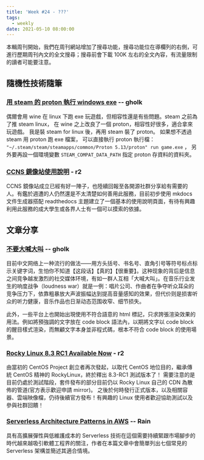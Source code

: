 ```yaml
---
title: 'Week #24 - ???'
tags:
  - weekly
date: 2021-05-10 08:00:00
---
```


本輯周刊開始，我們在周刊網站增加了搜尋功能，搜尋功能位在導欄列的右側，可進行歷期周刊內文的全文搜尋；搜尋前會下載 100K 左右的全文內容，有流量限制的讀者可能要注意。

## 隨機性技術隨筆

### [用 steam 的 proton 執行 windows exe](http://gholk.github.io/linux-proton-wine-outside-steam.html) -- gholk

偶爾會用 wine 在 linux 下跑 exe 玩遊戲，但相容性還是有些問題。steam 之前為了推 steam linux， 在 wine 之上改良了一個 proton，相容性好很多，適合拿來玩遊戲。 我是裝 steam for linux 後，再用 steam 裝了 proton。 如果想不透過 steam 用 proton 跑 exe 檔案， 可以直接執行 proton 執行檔： `"~/.steam/steam/steamapps/common/Proton 5.13/proton" run game.exe` ， 另外要再設一個環境變數 `STEAM_COMPAT_DATA_PATH` 指定 proton 存資料的資料夾。

### [CCNS 鏡像站使用說明](https://mirror.ccns.ncku.edu.tw) - r2

CCNS 鏡像站成立已經有好一陣子，也陸續回報至各開源社群分享給有需要的人。有鑑於週遭的人仍然還是不太清楚如何善用此服務，目前初步使用 mkdocs 文件生成器搭配 readthedocs 主題建立了一個基本的使用說明頁面，有待有興趣利用此服務的成大學生或各界人士有一個可以摸索的依據。

## 文章分享

### [不要大喊大叫](https://type.cyhsu.xyz/2021/03/do-not-shout/) -- gholk
目前中文网络上一种流行的做法——用方头括号、书名号、直角引号等符号标点标示关键字词，生怕你不知道【这段话】【真的】【很重要】。这种现象的背后是信息之间竞争越发激烈的社交媒体环境，有如一群人互相「大喊大叫」。在音乐行业发生的响度战争（loudness war）就是一例：唱片公司、作曲者在争夺听众耳朵的竞争压力下，依靠粗暴放大声波振幅达到提高音量感知的效果，但代价则是损害听众的听力健康，音乐作品也日渐动态范围收窄、细节损失。

此外，一些平台上也開始出現使用不符合語意的 html 標記，只求誇張渲染效果的用法。例如將預強調的文字放在 code block 語法內，以期將文字以 code block 的醒目樣式渲染，而無顧文字本身並非程式碼，根本不符合 code block 的使用場景。

### [Rocky Linux 8.3 RC1 Available Now](https://rockylinux.org/news/rocky-linux-8-3-rc1-release/) - r2

由當初的 CentOS Project 創立者再次發起，以取代 CentOS 地位目的，繼承傳統 CentOS 精神的 RockyLinux，終於釋出 8.3-RC1 測試版本了！ 需要注意的是目前仍處於測試階段，套件發布的部分目前仍以 Rocky Linux 自己的 CDN 為散佈的管道(官方表示歡迎申請 mirror)。 之後於何時發行正式版本，以及相關容器、雲端映像檔，仍待後續官方發布！有興趣的 Linux 使用者歡迎協助測試以及參與社群回饋！

### [Serverless Architecture Patterns in AWS](https://waswani.medium.com/serverless-architecture-patterns-in-aws-edeab0e46a32) -- Rain
具有高擴展彈性與低維護成本的 Serverless 技術在這個需要持續緊跟市場腳步的時代越來越吸引軟體工程界的關注，作者在本篇文章中會簡單列出七個常見的 Serverless 架構並簡述其適合情境。
